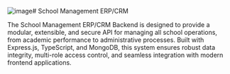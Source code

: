 ![image](https://github.com/user-attachments/assets/5b40a812-c3ec-4497-8768-ee7ccb2f6c0e)# School Management ERP/CRM

The School Management ERP/CRM Backend is designed to provide a modular, extensible, and secure API for managing all school operations, from academic performance to administrative processes. Built with Express.js, TypeScript, and MongoDB, this system ensures robust data integrity, multi-role access control, and seamless integration with modern frontend applications.
